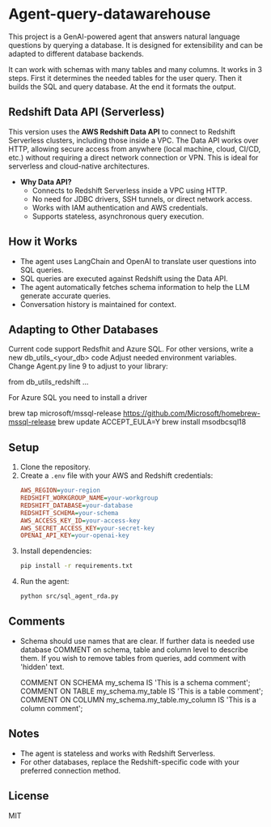 # Agent-query-datawarehouse

This project is a GenAI-powered agent that answers natural language questions by querying a database. It is designed for extensibility and can be adapted to different database backends.

It can work with schemas with many tables and many columns. It works in 3 steps. First it determines the needed tables for the user query. Then it builds the SQL and query database. At the end it formats the output.

## Redshift Data API (Serverless)

This version uses the **AWS Redshift Data API** to connect to Redshift Serverless clusters, including those inside a VPC. The Data API works over HTTP, allowing secure access from anywhere (local machine, cloud, CI/CD, etc.) without requiring a direct network connection or VPN. This is ideal for serverless and cloud-native architectures.

- **Why Data API?**
  - Connects to Redshift Serverless inside a VPC using HTTP.
  - No need for JDBC drivers, SSH tunnels, or direct network access.
  - Works with IAM authentication and AWS credentials.
  - Supports stateless, asynchronous query execution.

## How it Works
- The agent uses LangChain and OpenAI to translate user questions into SQL queries.
- SQL queries are executed against Redshift using the Data API.
- The agent automatically fetches schema information to help the LLM generate accurate queries.
- Conversation history is maintained for context.

## Adapting to Other Databases

Current code support Redsfhit and Azure SQL.
For other versions, write a new db_utils_<your_db> code
Adjust needed environment variables.
Change Agent.py line 9 to adjust to your library:

   from db_utils_redshift ...

For Azure SQL you need to install a driver

   brew tap microsoft/mssql-release https://github.com/Microsoft/homebrew-mssql-release
   brew update
   ACCEPT_EULA=Y brew install msodbcsql18


## Setup
1. Clone the repository.
2. Create a `.env` file with your AWS and Redshift credentials:
   ```ini
   AWS_REGION=your-region
   REDSHIFT_WORKGROUP_NAME=your-workgroup
   REDSHIFT_DATABASE=your-database
   REDSHIFT_SCHEMA=your-schema
   AWS_ACCESS_KEY_ID=your-access-key
   AWS_SECRET_ACCESS_KEY=your-secret-key
   OPENAI_API_KEY=your-openai-key
   ```
3. Install dependencies:
   ```sh
   pip install -r requirements.txt
   ```
4. Run the agent:
   ```sh
   python src/sql_agent_rda.py
   ```

## Comments
- Schema should use names that are clear. If further data is needed use database COMMENT on schema, table and column level to describe them. If you wish to remove tables from queries, add comment with 'hidden' text.

   COMMENT ON SCHEMA my_schema IS 'This is a schema comment';
   COMMENT ON TABLE my_schema.my_table IS 'This is a table comment';
   COMMENT ON COLUMN my_schema.my_table.my_column IS 'This is a column comment';

## Notes
- The agent is stateless and works with Redshift Serverless.
- For other databases, replace the Redshift-specific code with your preferred connection method.

## License
MIT
